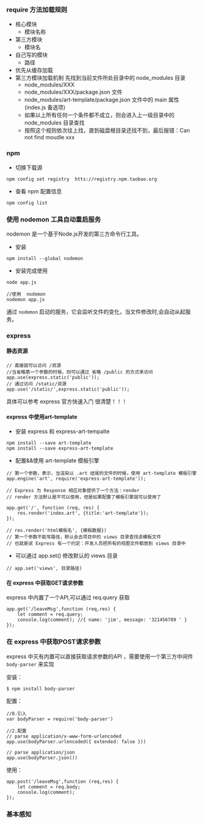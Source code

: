 ### require 方法加载规则

+ 核心模块
    - 模块名称
+ 第三方模块
    - 模块名
+ 自己写的模块
    - 路径
+ 优先从缓存加载
+ 第三方模块加载机制
     先找到当前文件所处目录中的 node_modules 目录
    - node_modules/XXX
    - node_modules/XXX/package.json 文件
    - node_modules/art-template/package.json 文件中的 main 属性  (index.js 备选项)
    - 如果以上所有任何一个条件都不成立，则会进入上一级目录中的 node_modules 目录查找
    - 按照这个规则依次往上找，直到磁盘根目录还找不到，最后报错：Can not find moudle xxx

### npm

+ 切换下载源

```
npm config set registry  htts://registry.npm.taobao.org

```

+ 查看 npm 配置信息
```
npm config list
```

### 使用 nodemon 工具自动重启服务
 nodemon 是一个基于Node.js开发的第三方命令行工具。

+ 安装
```
npm install --global nodemon
```
+ 安装完成使用
```
node app.js

//使用  nodemon
nodemon app.js
```
通过 `nodemon` 启动的服务，它会监听文件的变化，当文件修改时,会自动从起服务。

### express

#### 静态资源

```
// 直接就可以访问 /资源
//当省略第一个参数的时候，则可以通过 省略 /public 的方式来访问
app.use(express.static('public'));
// 通过访问 /static/资源
app.use('/static/',express.static('public'));
```
具体可以参考 express 官方快速入门 很清楚！！！

#### express 中使用art-template
+ 安装 express 和 express-art-tempalte
```
npm install --save art-template
npm install --save express-art-template
```
+ 配置&&使用 art-template 模板引擎
```
// 第一个参数，表示，当渲染以 .art 结尾的文件的时候，使用 art-template 模板引擎
app.engine('art', require('express-art-template'));

// Express 为 Response 相应对象提供了一个方法：render
// render 方法默认是不可以使用，但是如果配置了模板引擎就可以使用了

app.get('/', function (req, res) {
    res.render('index.art', {title:'art-template'});
});

// res.render('html模板名', {模板数据})
// 第一个参数不能写路径，默认会去项目中的 views 目录查找该模板文件
// 也就是说 Express 有一个约定：开发人员把所有的视图文件都放到 views 目录中

```
+ 可以通过 app.set() 修改默认的 views 目录
```
// app.set('views', 目录路径)
```

#### 在 express 中获取GET请求参数

express 中内置了一个API,可以通过 req.query 获取

```
app.get('/leaveMsg',function (req,res) {
    let comment = req.query;
    console.log(comment); //{ name: 'jim', message: '321456789 ' }
});
```

###  在 express 中获取POST请求参数

express 中灭有内置可以直接获取请求参数的API ，需要使用一个第三方中间件 `body-parser` 来实现

安装：
```
$ npm install body-parser
```
配置：
```
//0.引入
var bodyParser = require('body-parser')

//2.配置
// parse application/x-www-form-urlencoded
app.use(bodyParser.urlencoded({ extended: false }))

// parse application/json
app.use(bodyParser.json())
```
使用：
```
app.post('/leaveMsg',function (req,res) {
    let comment = req.body;
    console.log(comment);
});
```


### 基本感知